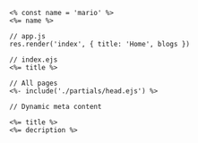 <!-- Variables -->

```ejs
<% const name = 'mario' %>
<%= name %>

// app.js
res.render('index', { title: 'Home', blogs })

// index.ejs
<%= title %>
```

<!-- Partials -->

```ejs
// All pages
<%- include('./partials/head.ejs') %>

// Dynamic meta content

<%= title %>
<%= decription %>
```
